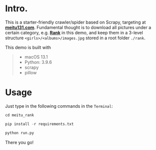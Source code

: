 # Intro.
This is a starter-friendly crawler/spider based on Scrapy, targeting at **[meitu131.com](https://www.meitu131.com/)**.
Fundamental thought is to download all pictures under a certain category, e.g. 
**[Rank](https://www.meitu131.com/rank/nvshen/)** in this demo, and keep them in a 3-level structure 
`<girls>/<albums>/images.jpg` stored in a root folder `./rank`.

This demo is built with 
> - macOS 13.1  
> - Python: 3.9.6  
> - scrapy  
> - pillow  

# Usage
Just type in the following commands in the `Terminal`:
```python
cd meitu_rank
```
```python
pip install -r requirements.txt
```
```python
python run.py
```
There you go!
